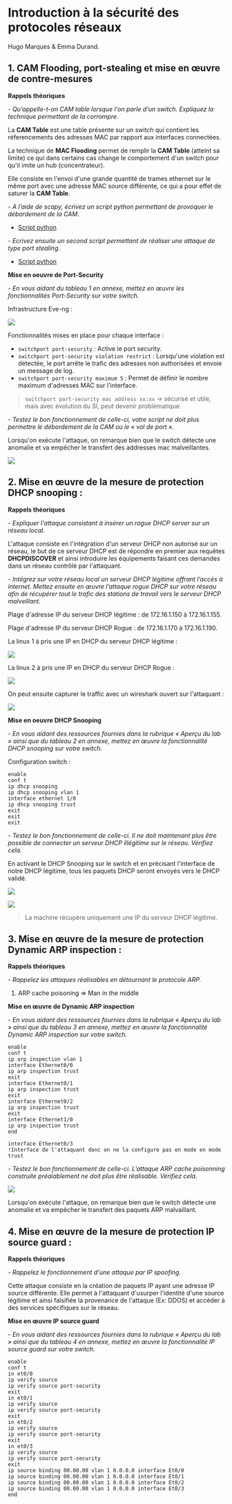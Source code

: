 # Introduction à la sécurité des protocoles réseaux 

Hugo Marques & Emma Durand.

## 1. CAM Flooding, port-stealing et mise en œuvre de contre-mesures

**Rappels théoriques**

*- Qu'appelle-t-on CAM table lorsque l'on parle d'un switch. Expliquez la technique permettant de
la corrompre.*

La **CAM Table** est une table présente sur un switch qui contient les réferencements des adresses MAC par rapport aux interfaces connectées.

La technique de **MAC Flooding** permet de remplir la **CAM Table** (atteint sa limite) ce qui dans certains cas change le comportement d'un switch pour qu'il imite un hub (concentrateur). 

Elle consiste en l'envoi d'une grande quantité de trames ethernet sur le même port avec une adresse MAC source différente, ce qui a pour effet de saturer la **CAM Table**.

*- A l’aide de scapy, écrivez un script python permettant de provoquer le débordement de la CAM.*

* [Script python](scripts/cam_flooding.py)

*- Ecrivez ensuite un second script permettant de réaliser une attaque de type port stealing.*

* [Script python](scripts/port_stealing.py)

**Mise en oeuvre de Port-Security**

*- En vous aidant du tableau 1 en annexe, mettez en œuvre les fonctionnalités Port-Security sur
votre switch.*

Infrastructure Eve-ng : 

![](img/topo_eve.PNG)

Fonctionnalités mises en place pour chaque interface : 
* `switchport port-security` : Active le port security.
* `switchport port-security violation restrict` : Lorsqu'une violation est détectée, le port arrête le trafic des adresses non authorisées et envoie un message de log.
* `switchport port-security maximum 5` : Permet de définir le nombre maximum d'adresses MAC sur l'interface.

> `switchport port-security mac address xx:xx` -> sécurisé et utile, mais avec évolution du SI, peut devenir problématique.


*- Testez le bon fonctionnement de celle-ci, votre script ne doit plus permettre le débordement de
la CAM ou le « vol de port ».*

Lorsqu'on exécute l'attaque, on remarque bien que le switch détecte une anomalie et va empêcher le transfert des addresses mac malveillantes.

![](img/port-security.PNG)

## 2. Mise en œuvre de la mesure de protection DHCP snooping :

**Rappels théoriques**

*- Expliquer l'attaque consistant à insérer un rogue DHCP server sur un réseau local.*

L'attaque consiste en l'intégration d'un serveur DHCP non autorisé sur un réseau, le but de ce serveur DHCP est de répondre en premier aux requêtes **DHCPDISCOVER** et ainsi introduire les équipements faisant ces demandes dans un réseau contrôlé par l'attaquant.

*- Intégrez sur votre réseau local un serveur DHCP légitime offrant l’accès à internet. Mettez
ensuite en œuvre l’attaque rogue DHCP sur votre réseau afin de récupérer tout le trafic des
stations de travail vers le serveur DHCP malveillant.*

Plage d'adresse IP du serveur DHCP légitime : de 172.16.1.150 à 172.16.1.155.

Plage d'adresse IP du serveur DHCP Rogue : de 172.16.1.170 à 172.16.1.190.

La linux 1 à pris une IP en DHCP du serveur DHCP légitime : 

![](img/linux1.PNG)

La linux 2 à pris une IP en DHCP du serveur DHCP Rogue :

![](img/linux2.PNG)

On peut ensuite capturer le traffic avec un wireshark ouvert sur l'attaquant :

![](img/rogue_dhcp.PNG)

**Mise en oeuvre DHCP Snooping**

*- En vous aidant des ressources fournies dans la rubrique « Aperçu du lab » ainsi que du tableau 2 en annexe, mettez en œuvre la fonctionnalité DHCP snooping sur votre switch.*

Configuration switch :

```
enable
conf t
ip dhcp snooping
ip dhcp snooping vlan 1
interface ethernet 1/0
ip dhcp snooping trust
exit
exit
exit
```

*- Testez le bon fonctionnement de celle-ci. Il ne doit maintenant plus être possible de connecter un serveur DHCP illégitime sur le réseau. Vérifiez cela.*

En activant le DHCP Snooping sur le switch et en précisant l'interface de notre DHCP légitime, tous les paquets DHCP seront envoyés vers le DHCP validé.

![](img/snooping.PNG)

![](img/snooping_ok.PNG)

> La machine récupère uniquement une IP du serveur DHCP légitime.

## 3. Mise en œuvre de la mesure de protection Dynamic ARP inspection :

**Rappels théoriques**

*- Rappelez les attaques réalisables en détournant le protocole ARP.*

1. ARP cache poisoning => Man in the middle

**Mise en œuvre de Dynamic ARP inspection**

*- En vous aidant des ressources fournies dans la rubrique « Aperçu du lab » ainsi que du tableau 3 en annexe, mettez en œuvre la fonctionnalité Dynamic ARP inspection sur votre switch.*

```
enable
conf t
ip arp inspection vlan 1
interface Ethernet0/0
ip arp inspection trust
exit
interface Ethernet0/1
ip arp inspection trust
exit
interface Ethernet0/2
ip arp inspection trust
exit
interface Ethernet1/0
ip arp inspection trust
end

interface Ethernet0/3
!Interface de l'attaquant donc on ne la configure pas en mode en mode trust
```

*- Testez le bon fonctionnement de celle-ci. L’attaque ARP cache poisonning construite préalablement ne doit plus être réalisable. Vérifiez cela.*

![](img/dynamic_arp_inspection.png)

Lorsqu'on exécute l'attaque, on remarque bien que le switch détecte une anomalie et va empêcher le transfert des paquets ARP malvaillant.

## 4. Mise en œuvre de la mesure de protection IP source guard :

**Rappels théoriques**

*- Rappelez le fonctionnement d'une attaque par IP spoofing.*

Cette attaque consiste en la création de paquets IP ayant une adresse IP source différente. Elle permet à l'attaquant d'usurper l'identité d'une source légitime et ainsi falsifiée la provenance de l'attaque (Ex: DDOS) et accéder à des services spécifiques sur le réseau.

**Mise en œuvre IP source guard**

*- En vous aidant des ressources fournies dans la rubrique « Aperçu du lab » ainsi que du tableau 4 en annexe, mettez en œuvre la fonctionnalité IP source guard sur votre switch.*

```
enable
conf t
in et0/0
ip verify source
ip verify source port-security
exit
in et0/1
ip verify source
ip verify source port-security
exit
in et0/2
ip verify source
ip verify source port-security
exit
in et0/3
ip verify source
ip verify source port-security
exit
ip source binding 00.00.00 vlan 1 0.0.0.0 interface Et0/0
ip source binding 00.00.00 vlan 1 0.0.0.0 interface Et0/1
ip source binding 00.00.00 vlan 1 0.0.0.0 interface Et0/2
ip source binding 00.00.00 vlan 1 0.0.0.0 interface Et0/3
end
```